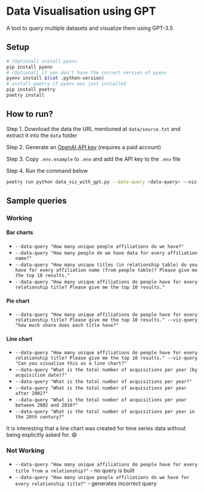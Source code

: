 # Data Visualisation using GPT

A tool to query multiple datasets and visualize them using GPT-3.5

## Setup
```bash
# (Optional) install pyenv
pip install pyenv
# (Optional) if you don't have the correct version of pyenv
pyenv install $(cat .python-version)
# install poetry if pyenv was just installed
pip install poetry
poetry install
```
## How to run?

Step 1. Download the data the URL mentioned at `data/source.txt` and extract it into the `data` folder

Step 2. Generate an [OpenAI API key](https://platform.openai.com/account/api-keys) (requires a paid account)

Step 3. Copy `.env.example` to `.env` and add the API key to the `.env` file

Step 4. Run the command below

```bash
poetry run python data_viz_with_gpt.py --data-query <data-query> --viz-query <viz-query>
```

## Sample queries
### Working
#### Bar charts
* `--data-query "How many unique people affiliations do we have?"`
* `--data-query "How many people do we have data for every affiliation name?"`
* `--data-query "How many unique titles (in relationship table) do you have for every affiliation name (from people table)? Please give me the top 10 results."`
* `--data-query "How many unique affiliations do people have for every relationship title? Please give me the top 10 results."`

#### Pie chart
* `--data-query "How many unique affiliations do people have for every relationship title? Please give me the top 10 results." --viz-query "how much share does each title have?"`

#### Line chart
* `--data-query "How many unique affiliations do people have for every relationship title? Please give me the top 10 results." --viz-query "Can you visualise this as a line chart?"`
* `--data-query "What is the total number of acquisitions per year (by acquisition date)?"`
* `--data-query "What is the total number of acquisitions per year?"`
* `--data-query "What is the total number of acquisitions per year after 2002?"`
* `--data-query "What is the total number of acquisitions per year between 2002 and 2010?"`
* `--data-query "What is the total number of acquisitions per year in the 20th century?"`

It is interesting that a line chart was created for time series data without being explicitly asked for. :smile:

### Not Working
* `--data-query "How many unique affiliations do people have for every title from a relationship?"` - no query is built
* `--data-query "How many unique people affiliations do we have for every relationship title?"` - generates incorrect query

